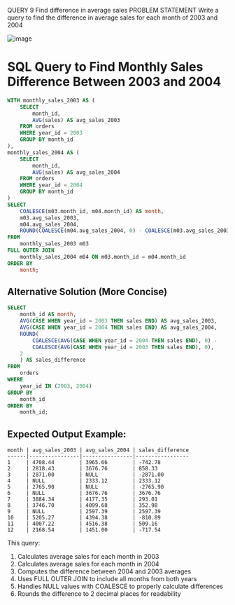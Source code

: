 QUERY 9	Find difference in average sales
PROBLEM STATEMENT	Write a query to find the difference in average sales for each month of 2003 and 2004

![image](https://github.com/user-attachments/assets/5db15834-ac68-498a-b90d-416d48ad9561)

# SQL Query to Find Monthly Sales Difference Between 2003 and 2004

```sql
WITH monthly_sales_2003 AS (
    SELECT 
        month_id,
        AVG(sales) AS avg_sales_2003
    FROM orders
    WHERE year_id = 2003
    GROUP BY month_id
),
monthly_sales_2004 AS (
    SELECT 
        month_id,
        AVG(sales) AS avg_sales_2004
    FROM orders
    WHERE year_id = 2004
    GROUP BY month_id
)
SELECT 
    COALESCE(m03.month_id, m04.month_id) AS month,
    m03.avg_sales_2003,
    m04.avg_sales_2004,
    ROUND(COALESCE(m04.avg_sales_2004, 0) - COALESCE(m03.avg_sales_2003, 0), 2) AS sales_difference
FROM 
    monthly_sales_2003 m03
FULL OUTER JOIN 
    monthly_sales_2004 m04 ON m03.month_id = m04.month_id
ORDER BY 
    month;
```

## Alternative Solution (More Concise)

```sql
SELECT 
    month_id AS month,
    AVG(CASE WHEN year_id = 2003 THEN sales END) AS avg_sales_2003,
    AVG(CASE WHEN year_id = 2004 THEN sales END) AS avg_sales_2004,
    ROUND(
        COALESCE(AVG(CASE WHEN year_id = 2004 THEN sales END), 0) - 
        COALESCE(AVG(CASE WHEN year_id = 2003 THEN sales END), 0), 
    2
    ) AS sales_difference
FROM 
    orders
WHERE 
    year_id IN (2003, 2004)
GROUP BY 
    month_id
ORDER BY 
    month_id;
```

## Expected Output Example:

```
month | avg_sales_2003 | avg_sales_2004 | sales_difference
------|----------------|----------------|-----------------
1     | 4708.44        | 3965.66        | -742.78
2     | 2818.43        | 3676.76        | 858.33
3     | 2871.00        | NULL           | -2871.00
4     | NULL           | 2333.12        | 2333.12
5     | 2765.90        | NULL           | -2765.90
6     | NULL           | 3676.76        | 3676.76
7     | 3884.34        | 4177.35        | 293.01
8     | 3746.70        | 4099.68        | 352.98
9     | NULL           | 2597.39        | 2597.39
10    | 5205.27        | 4394.38        | -810.89
11    | 4007.22        | 4516.38        | 509.16
12    | 2168.54        | 1451.00        | -717.54
```

This query:
1. Calculates average sales for each month in 2003
2. Calculates average sales for each month in 2004
3. Computes the difference between 2004 and 2003 averages
4. Uses FULL OUTER JOIN to include all months from both years
5. Handles NULL values with COALESCE to properly calculate differences
6. Rounds the difference to 2 decimal places for readability
